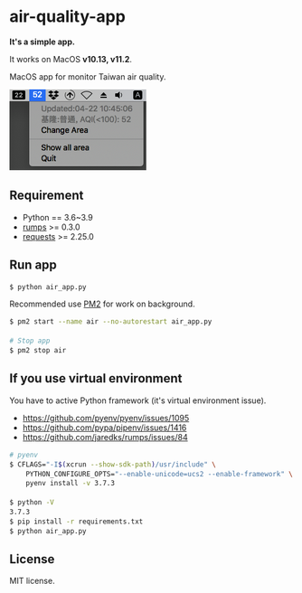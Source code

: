 # air-quality-app
**It's a simple app.**

It works on MacOS **v10.13, v11.2**.

MacOS app for monitor Taiwan air quality.

![Example](./data/screenshot.png)

## Requirement
  * Python == 3.6~3.9
  * [rumps](https://github.com/jaredks/rumps) >= 0.3.0
  * [requests](https://github.com/requests/requests) >= 2.25.0

## Run app
```bash
$ python air_app.py
```

Recommended use [PM2](https://github.com/Unitech/PM2) for work on background.

```bash
$ pm2 start --name air --no-autorestart air_app.py

# Stop app
$ pm2 stop air
```

## If you use virtual environment
You have to active Python framework (it's virtual environment issue).
  * https://github.com/pyenv/pyenv/issues/1095
  * https://github.com/pypa/pipenv/issues/1416
  * https://github.com/jaredks/rumps/issues/84

```bash
# pyenv
$ CFLAGS="-I$(xcrun --show-sdk-path)/usr/include" \
    PYTHON_CONFIGURE_OPTS="--enable-unicode=ucs2 --enable-framework" \
    pyenv install -v 3.7.3

$ python -V
3.7.3
$ pip install -r requirements.txt
$ python air_app.py
```

## License
MIT license.
